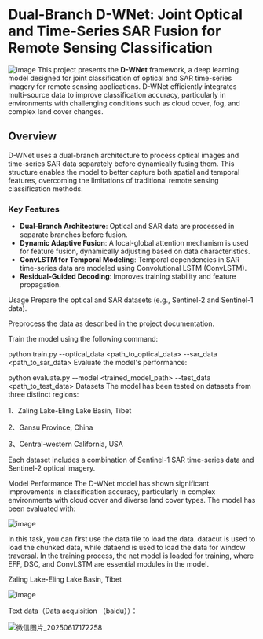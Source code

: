 # Dual-Branch D-WNet: Joint Optical and Time-Series SAR Fusion for Remote Sensing Classification

![image](https://github.com/user-attachments/assets/a0632f11-a607-431f-9ea1-a94cfe683025)
This project presents the **D-WNet** framework, a deep learning model designed for joint classification of optical and SAR time-series imagery for remote sensing applications. D-WNet efficiently integrates multi-source data to improve classification accuracy, particularly in environments with challenging conditions such as cloud cover, fog, and complex land cover changes.

## Overview

D-WNet uses a dual-branch architecture to process optical images and time-series SAR data separately before dynamically fusing them. This structure enables the model to better capture both spatial and temporal features, overcoming the limitations of traditional remote sensing classification methods.

### Key Features
- **Dual-Branch Architecture**: Optical and SAR data are processed in separate branches before fusion.
- **Dynamic Adaptive Fusion**: A local-global attention mechanism is used for feature fusion, dynamically adjusting based on data characteristics.
- **ConvLSTM for Temporal Modeling**: Temporal dependencies in SAR time-series data are modeled using Convolutional LSTM (ConvLSTM).
- **Residual-Guided Decoding**: Improves training stability and feature propagation.
  







Usage
Prepare the optical and SAR datasets (e.g., Sentinel-2 and Sentinel-1 data).

Preprocess the data as described in the project documentation.

Train the model using the following command:


python train.py --optical_data <path_to_optical_data> --sar_data <path_to_sar_data>
Evaluate the model's performance:


python evaluate.py --model <trained_model_path> --test_data <path_to_test_data>
Datasets
The model has been tested on datasets from three distinct regions:

1、Zaling Lake-Eling Lake Basin, Tibet

2、Gansu Province, China

3、Central-western California, USA

Each dataset includes a combination of Sentinel-1 SAR time-series data and Sentinel-2 optical imagery.

Model Performance
The D-WNet model has shown significant improvements in classification accuracy, particularly in complex environments with cloud cover and diverse land cover types. The model has been evaluated with:

![image](https://github.com/user-attachments/assets/318a4ad8-fbeb-4069-a906-6089eddcee43)

In this task, you can first use the data file to load the data. datacut is used to load the chunked data, while dataend is used to load the data for window traversal. In the training process, the net model is loaded for training, where EFF, DSC, and ConvLSTM are essential modules in the model.



Zaling Lake-Eling Lake Basin, Tibet

![image](https://github.com/user-attachments/assets/5667582b-eb06-471f-b327-a17ad055e536)

Text data（Data acquisition （baidu））：

![微信图片_20250617172258](https://github.com/user-attachments/assets/4bd6d455-edef-4978-ba8d-b58074875775)

